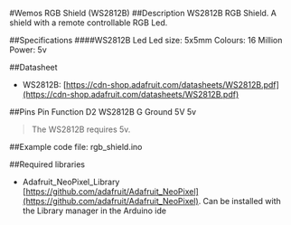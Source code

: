 #Wemos RGB Shield (WS2812B)
##Description
WS2812B RGB Shield. A shield with a remote controllable RGB Led.

##Specifications
####WS2812B Led
    Led size: 5x5mm
    Colours:  16 Million
    Power:    5v

##Datasheet
* WS2812B: [https://cdn-shop.adafruit.com/datasheets/WS2812B.pdf](https://cdn-shop.adafruit.com/datasheets/WS2812B.pdf)

##Pins
    Pin		Function
    D2		WS2812B
    G		Ground
    5V		5v

>The WS2812B requires 5v.

##Example code
file: rgb_shield.ino

##Required libraries
* Adafruit_NeoPixel_Library [https://github.com/adafruit/Adafruit_NeoPixel](https://github.com/adafruit/Adafruit_NeoPixel). 
Can be installed with the Library manager in the Arduino ide
